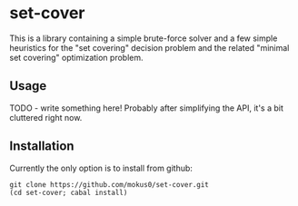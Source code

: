 set-cover
==========

This is a library containing a simple brute-force solver and a few simple heuristics for the "set covering" decision problem and the related "minimal set covering" optimization problem.

Usage
------

TODO - write something here!  Probably after simplifying the API, it's a bit cluttered right now.

Installation
-------------

Currently the only option is to install from github:

    git clone https://github.com/mokus0/set-cover.git
    (cd set-cover; cabal install)
